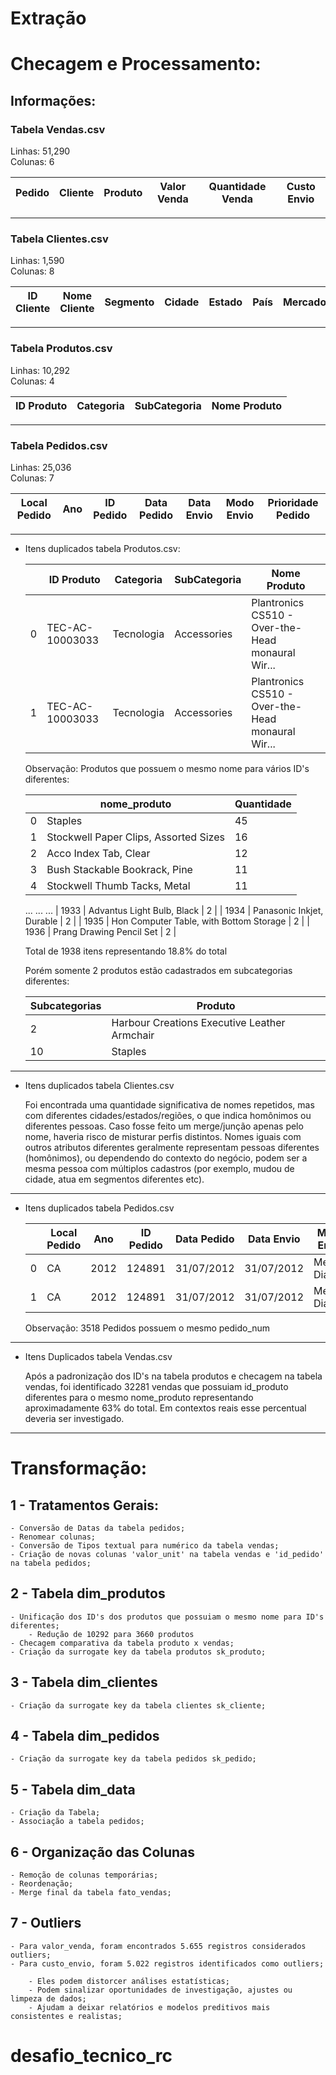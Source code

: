 # Extração


# Checagem e Processamento:

## Informações:


### Tabela Vendas.csv
Linhas: 51,290  
Colunas: 6

| Pedido | Cliente | Produto | Valor Venda | Quantidade Venda | Custo Envio |
|--------|---------|---------|-------------|------------------|-------------|

---

### Tabela Clientes.csv
Linhas: 1,590  
Colunas: 8

| ID Cliente | Nome Cliente | Segmento | Cidade | Estado | País | Mercado | Região |
|------------|--------------|----------|--------|--------|------|---------|--------|

---

### Tabela Produtos.csv
Linhas: 10,292  
Colunas: 4

| ID Produto | Categoria | SubCategoria | Nome Produto |
|------------|-----------|--------------|--------------|

---

### Tabela Pedidos.csv
Linhas: 25,036  
Colunas: 7

| Local Pedido | Ano | ID Pedido | Data Pedido | Data Envio | Modo Envio | Prioridade Pedido |
|--------------|-----|-----------|-------------|------------|------------|------------------|

-----------------------------------------------------------------------------------------

 - Itens duplicados tabela Produtos.csv:

    |   | ID Produto         | Categoria   | SubCategoria | Nome Produto                                           |
    |---|--------------------|-------------|--------------|--------------------------------------------------------|
    | 0 | TEC-AC-10003033    | Tecnologia  | Accessories  | Plantronics CS510 - Over-the-Head monaural Wir...      |
    | 1 | TEC-AC-10003033    | Tecnologia  | Accessories  | Plantronics CS510 - Over-the-Head monaural Wir...      |


    Observação:
    Produtos que possuem o mesmo nome para vários ID's diferentes:

    | | nome_produto |	Quantidade |
    | ------ | ---- | -------- |
    | 0	| Staples	| 45 |
    | 1	| Stockwell Paper Clips, Assorted Sizes	| 16 |
    | 2	| Acco Index Tab, Clear	| 12 |
    | 3	| Bush Stackable Bookrack, Pine	| 11 |
    | 4	| Stockwell Thumb Tacks, Metal	| 11 |
    ...	...	...
    | 1933 | Advantus Light Bulb, Black	| 2 |
    | 1934 | Panasonic Inkjet, Durable | 2 |
    | 1935 | Hon Computer Table, with Bottom Storage | 2 |
    | 1936 | Prang Drawing Pencil Set | 2 |

    Total de 1938 itens representando 18.8% do total

    Porém somente 2 produtos estão cadastrados em subcategorias diferentes:


    | Subcategorias | Produto |
    |------------|--------------------------------------------|
    | 2          | Harbour Creations Executive Leather Armchair|
    | 10         | Staples                                    |



-----------------------------------------------------------------------------------------

- Itens duplicados tabela Clientes.csv
       
    Foi encontrada uma quantidade significativa de nomes repetidos, 
    mas com diferentes cidades/estados/regiões, o que indica homônimos 
    ou diferentes pessoas. Caso fosse feito um merge/junção apenas 
    pelo nome, haveria risco de misturar perfis distintos.
    Nomes iguais com outros atributos diferentes geralmente 
    representam pessoas diferentes (homônimos), ou dependendo do contexto do 
    negócio, podem ser a mesma pessoa com múltiplos cadastros 
    (por exemplo, mudou de cidade, atua em segmentos diferentes etc).

-----------------------------------------------------------------------------------------


 - Itens duplicados tabela Pedidos.csv

    |   | Local Pedido | Ano | ID Pedido | Data Pedido | Data Envio | Modo Envio | Prioridade Pedido |
    |---|--------------|-----|-----------|-------------|------------|------------|------------------|
    | 0 | CA           | 2012| 124891    | 31/07/2012  | 31/07/2012 | Mesmo Dia  | Critico          |
    | 1 | CA           | 2012| 124891    | 31/07/2012  | 31/07/2012 | Mesmo Dia  | Critico          |


    Observação: 3518 Pedidos possuem o mesmo pedido_num


-----------------------------------------------------------------------------------------

 - Itens Duplicados tabela Vendas.csv

    Após a padronização dos ID's na tabela produtos e checagem na tabela vendas, 
    foi identificado 32281 vendas que possuiam id_produto
    diferentes para o mesmo nome_produto representando aproximadamente 63% do total.
    Em contextos reais esse percentual deveria ser investigado.

-----------------------------------------------------------------------------------------

# Transformação:

## 1 - Tratamentos Gerais:
    - Conversão de Datas da tabela pedidos;
    - Renomear colunas;
    - Conversão de Tipos textual para numérico da tabela vendas;
    - Criação de novas colunas 'valor_unit' na tabela vendas e 'id_pedido' na tabela pedidos;
## 2 - Tabela dim_produtos
    - Unificação dos ID's dos produtos que possuiam o mesmo nome para ID's diferentes;
        - Redução de 10292 para 3660 produtos
    - Checagem comparativa da tabela produto x vendas;
    - Criação da surrogate key da tabela produtos sk_produto;
## 3 - Tabela dim_clientes
    - Criação da surrogate key da tabela clientes sk_cliente;
## 4 - Tabela dim_pedidos
    - Criação da surrogate key da tabela pedidos sk_pedido;
## 5 - Tabela dim_data
    - Criação da Tabela;
    - Associação a tabela pedidos;
## 6 - Organização das Colunas
    - Remoção de colunas temporárias;
    - Reordenação;
    - Merge final da tabela fato_vendas;
## 7 - Outliers
    - Para valor_venda, foram encontrados 5.655 registros considerados outliers;
    - Para custo_envio, foram 5.022 registros identificados como outliers;

        - Eles podem distorcer análises estatísticas;
        - Podem sinalizar oportunidades de investigação, ajustes ou limpeza de dados;
        - Ajudam a deixar relatórios e modelos preditivos mais consistentes e realistas;









# desafio_tecnico_rc
